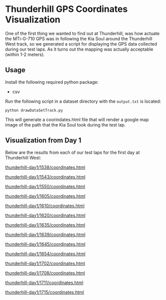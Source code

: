 # Thunderhill GPS Coordinates Visualization

One of the first thing we wanted to find out at Thunderhill, was how actuate the MTi-G-710 GPS was in following the Kia Soul around the Thunderhill West track, so we generated a script for displaying the GPS data collected during our test laps.  As it turns out the mapping was actually acceptable (within 1-2 meters).

## Usage

Install the following required python package:

- csv

Run the following script in a dataset directory with the `output.txt` is located:

```
python drawDataSetTrack.py
```

This will generate a coorindates.html file that will render a google map image of the path that the Kia Soul took during the test lap.

## Visualization from Day 1

Below are the results from each of our test laps for the first day at Thunderhill West:

[thunderhill-day1/1538/coordinates.html](http://htmlpreview.github.com/?https://github.com/teamsoulless/thunderhill/blob/master/path_planning/gpsCoordinatesVisualization/thunderhill-day1/1538/coordinates.html)

[thunderhill-day1/1543/coordinates.html](http://htmlpreview.github.com/?https://github.com/teamsoulless/thunderhill/blob/master/path_planning/gpsCoordinatesVisualization/thunderhill-day1/1543/coordinates.html)

[thunderhill-day1/1550/coordinates.html](http://htmlpreview.github.com/?https://github.com/teamsoulless/thunderhill/blob/master/path_planning/gpsCoordinatesVisualization/thunderhill-day1/1550/coordinates.html)

[thunderhill-day1/1605/coordinates.html](http://htmlpreview.github.com/?https://github.com/teamsoulless/thunderhill/blob/master/path_planning/gpsCoordinatesVisualization/thunderhill-day1/1605/coordinates.html)

[thunderhill-day1/1610/coordinates.html](http://htmlpreview.github.com/?https://github.com/teamsoulless/thunderhill/blob/master/path_planning/gpsCoordinatesVisualization/thunderhill-day1/1610/coordinates.html)

[thunderhill-day1/1620/coordinates.html](http://htmlpreview.github.com/?https://github.com/teamsoulless/thunderhill/blob/master/path_planning/gpsCoordinatesVisualization/thunderhill-day1/1620/coordinates.html)

[thunderhill-day1/1635/coordinates.html](http://htmlpreview.github.com/?https://github.com/teamsoulless/thunderhill/blob/master/path_planning/gpsCoordinatesVisualization/thunderhill-day1/1635/coordinates.html)

[thunderhill-day1/1639/coordinates.html](http://htmlpreview.github.com/?https://github.com/teamsoulless/thunderhill/blob/master/path_planning/gpsCoordinatesVisualization/thunderhill-day1/1639/coordinates.html)

[thunderhill-day1/1645/coordinates.html](http://htmlpreview.github.com/?https://github.com/teamsoulless/thunderhill/blob/master/path_planning/gpsCoordinatesVisualization/thunderhill-day1/1645/coordinates.html)

[thunderhill-day1/1654/coordinates.html](http://htmlpreview.github.com/?https://github.com/teamsoulless/thunderhill/blob/master/path_planning/gpsCoordinatesVisualization/thunderhill-day1/1654/coordinates.html)

[thunderhill-day1/1702/coordinates.html](http://htmlpreview.github.com/?https://github.com/teamsoulless/thunderhill/blob/master/path_planning/gpsCoordinatesVisualization/thunderhill-day1/1702/coordinates.html)

[thunderhill-day1/1708/coordinates.html](http://htmlpreview.github.com/?https://github.com/teamsoulless/thunderhill/blob/master/path_planning/gpsCoordinatesVisualization/thunderhill-day1/1708/coordinates.html)

[thunderhill-day1/1711/coordinates.html](http://htmlpreview.github.com/?https://github.com/teamsoulless/thunderhill/blob/master/path_planning/gpsCoordinatesVisualization/thunderhill-day1/1711/coordinates.html)

[thunderhill-day1/1715/coordinates.html](http://htmlpreview.github.com/?https://github.com/teamsoulless/thunderhill/blob/master/path_planning/gpsCoordinatesVisualization/thunderhill-day1/1715/coordinates.html)

